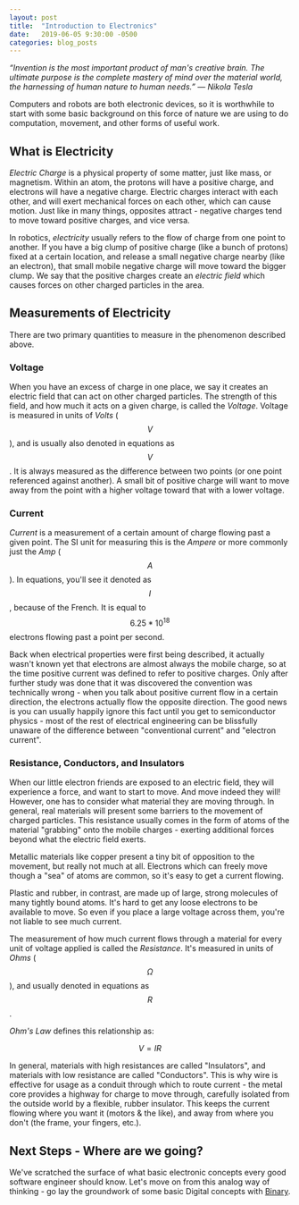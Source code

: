```yaml
---
layout: post
title:  "Introduction to Electronics"
date:   2019-06-05 9:30:00 -0500
categories: blog_posts
---
```


*“Invention is the most important product of man's creative brain. The ultimate purpose is the complete mastery of mind over the material world, the harnessing of human nature to human needs.” ― Nikola Tesla*

Computers and robots are both electronic devices, so it is worthwhile to start with some basic background on this force of nature we are using to do computation, movement, and other forms of useful work.

## What is Electricity

*Electric Charge* is a physical property of some matter, just like mass, or magnetism. Within an atom, the protons will have a positive charge, and electrons will have a negative charge. Electric charges interact with each other, and will exert mechanical forces on each other, which can cause motion. Just like in many things, opposites attract - negative charges tend to move toward positive charges, and vice versa. 

In robotics, *electricity* usually refers to the flow of charge from one point to another. If you have a big clump of positive charge (like a bunch of protons) fixed at a certain location, and release a small negative charge nearby (like an electron), that small mobile negative charge will move toward the bigger clump. We say that the positive charges create an *electric field* which causes forces on other charged particles in the area.

## Measurements of Electricity

There are two primary quantities to measure in the phenomenon described above. 

### Voltage

When you have an excess of charge in one place, we say it creates an electric field that can act on other charged particles. The strength of this field, and how much it acts on a given charge, is called the *Voltage*. Voltage is measured in units of *Volts* ($$V$$), and is usually also denoted in equations as $$V$$. It is always measured as the difference between two points (or one point referenced against another). A small bit of positive charge will want to move away from the point with a higher voltage toward that with a lower voltage.

### Current

*Current* is a measurement of a certain amount of charge flowing past a given point. The SI unit for measuring this is the *Ampere* or more commonly just the *Amp* ($$A$$). In equations, you'll see it denoted as $$I$$, because of the French. It is equal to $$6.25 * 10^{18}$$ electrons flowing past a point per second.

Back when electrical properties were first being described, it actually wasn't known yet that electrons are almost always the mobile charge, so at the time positive current was defined to refer to positive charges. Only after further study was done that it was discovered the convention was technically wrong - when you talk about positive current flow in a certain direction, the electrons actually flow the opposite direction. The good news is you can usually happily ignore this fact until you get to semiconductor physics - most of the rest of electrical engineering can be blissfully unaware of the difference between "conventional current" and "electron current".

### Resistance, Conductors, and Insulators

When our little electron friends are exposed to an electric field, they will experience a force, and want to start to move. And move indeed they will! However, one has to consider what material they are moving through. In general, real materials will present some barriers to the movement of charged particles. This resistance usually comes in the form of atoms of the material "grabbing" onto the mobile charges - exerting additional forces beyond what the electric field exerts.

Metallic materials like copper present a tiny bit of opposition to the movement, but really not much at all. Electrons which can freely move though a "sea" of atoms are common, so it's easy to get a current flowing.

Plastic and rubber, in contrast, are made up of large, strong molecules of many tightly bound atoms. It's hard to get any loose electrons to be available to move. So even if you place a large voltage across them, you're not liable to see much current.

The measurement of how much current flows through a material for every unit of voltage applied is called the *Resistance*. It's measured in units of *Ohms* ($$\Omega$$), and usually denoted in equations as $$R$$. 

*Ohm's Law* defines this relationship as:

$$ V = I R $$

In general, materials with high resistances are called "Insulators", and materials with low resistance are called "Conductors". This is why wire is effective for usage as a conduit through which to route current - the metal core provides a highway for charge to move through, carefully isolated from the outside world by a flexible, rubber insulator. This keeps the current flowing where you want it (motors & the like), and away from where you don't (the frame, your fingers, etc.).


## Next Steps - Where are we going?

We've scratched the surface of what basic electronic concepts every good software engineer should know. Let's move on from this analog way of thinking - go lay the groundwork of some basic Digital concepts with [Binary](/blog_posts/2019/06/10/binary.html).

